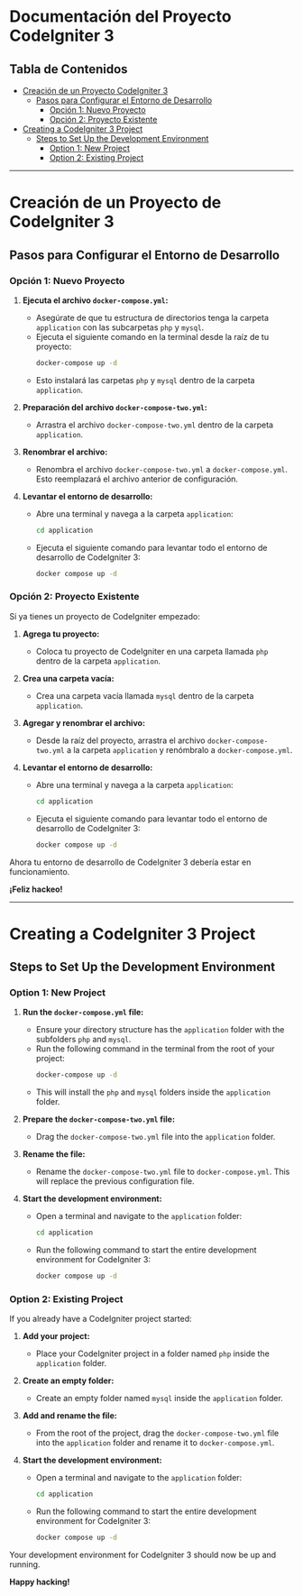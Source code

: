 # Documentación del Proyecto CodeIgniter 3

## Tabla de Contenidos

- [Creación de un Proyecto CodeIgniter 3](#creación-de-un-proyecto-codeigniter-3)
  - [Pasos para Configurar el Entorno de Desarrollo](#pasos-para-configurar-el-entorno-de-desarrollo)
    - [Opción 1: Nuevo Proyecto](#opción-1-nuevo-proyecto)
    - [Opción 2: Proyecto Existente](#opción-2-proyecto-existente)
- [Creating a CodeIgniter 3 Project](#creating-a-codeigniter-3-project)
  - [Steps to Set Up the Development Environment](#steps-to-set-up-the-development-environment)
    - [Option 1: New Project](#option-1-new-project)
    - [Option 2: Existing Project](#option-2-existing-project)

---

# Creación de un Proyecto de CodeIgniter 3

## Pasos para Configurar el Entorno de Desarrollo

### Opción 1: Nuevo Proyecto

1. **Ejecuta el archivo `docker-compose.yml`:**
   - Asegúrate de que tu estructura de directorios tenga la carpeta `application` con las subcarpetas `php` y `mysql`.
   - Ejecuta el siguiente comando en la terminal desde la raíz de tu proyecto:
     ```bash
     docker-compose up -d
     ```
   - Esto instalará las carpetas `php` y `mysql` dentro de la carpeta `application`.

2. **Preparación del archivo `docker-compose-two.yml`:**
   - Arrastra el archivo `docker-compose-two.yml` dentro de la carpeta `application`.

3. **Renombrar el archivo:**
   - Renombra el archivo `docker-compose-two.yml` a `docker-compose.yml`. Esto reemplazará el archivo anterior de configuración.

4. **Levantar el entorno de desarrollo:**
   - Abre una terminal y navega a la carpeta `application`:
     ```bash
     cd application
     ```
   - Ejecuta el siguiente comando para levantar todo el entorno de desarrollo de CodeIgniter 3:
     ```bash
     docker compose up -d
     ```

### Opción 2: Proyecto Existente

Si ya tienes un proyecto de CodeIgniter empezado:

1. **Agrega tu proyecto:**
   - Coloca tu proyecto de CodeIgniter en una carpeta llamada `php` dentro de la carpeta `application`.

2. **Crea una carpeta vacía:**
   - Crea una carpeta vacía llamada `mysql` dentro de la carpeta `application`.

3. **Agregar y renombrar el archivo:**
   - Desde la raíz del proyecto, arrastra el archivo `docker-compose-two.yml` a la carpeta `application` y renómbralo a `docker-compose.yml`.

4. **Levantar el entorno de desarrollo:**
   - Abre una terminal y navega a la carpeta `application`:
     ```bash
     cd application
     ```
   - Ejecuta el siguiente comando para levantar todo el entorno de desarrollo de CodeIgniter 3:
     ```bash
     docker compose up -d
     ```

Ahora tu entorno de desarrollo de CodeIgniter 3 debería estar en funcionamiento.

**¡Feliz hackeo!**

---

# Creating a CodeIgniter 3 Project

## Steps to Set Up the Development Environment

### Option 1: New Project

1. **Run the `docker-compose.yml` file:**
   - Ensure your directory structure has the `application` folder with the subfolders `php` and `mysql`.
   - Run the following command in the terminal from the root of your project:
     ```bash
     docker-compose up -d
     ```
   - This will install the `php` and `mysql` folders inside the `application` folder.

2. **Prepare the `docker-compose-two.yml` file:**
   - Drag the `docker-compose-two.yml` file into the `application` folder.

3. **Rename the file:**
   - Rename the `docker-compose-two.yml` file to `docker-compose.yml`. This will replace the previous configuration file.

4. **Start the development environment:**
   - Open a terminal and navigate to the `application` folder:
     ```bash
     cd application
     ```
   - Run the following command to start the entire development environment for CodeIgniter 3:
     ```bash
     docker compose up -d
     ```

### Option 2: Existing Project

If you already have a CodeIgniter project started:

1. **Add your project:**
   - Place your CodeIgniter project in a folder named `php` inside the `application` folder.

2. **Create an empty folder:**
   - Create an empty folder named `mysql` inside the `application` folder.

3. **Add and rename the file:**
   - From the root of the project, drag the `docker-compose-two.yml` file into the `application` folder and rename it to `docker-compose.yml`.

4. **Start the development environment:**
   - Open a terminal and navigate to the `application` folder:
     ```bash
     cd application
     ```
   - Run the following command to start the entire development environment for CodeIgniter 3:
     ```bash
     docker compose up -d
     ```

Your development environment for CodeIgniter 3 should now be up and running.

**Happy hacking!**
